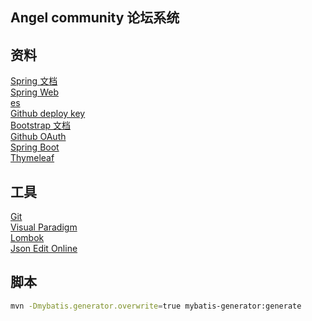 ## Angel community 论坛系统

## 资料
[Spring 文档](https://spring.io/guides)  
[Spring Web](https://spring.io/guides/gs/serving-web-content/)  
[es](https://elasticsearch.cn/explore)  
[Github deploy key](https://docs.github.com/en/authentication/connecting-to-github-with-ssh/managing-deploy-keys#deploy-keys)  
[Bootstrap 文档](https://v3.bootcss.com/getting-started/)  
[Github OAuth](https://developer.github.com/apps/building-oauth-apps/creating-an-oauth-app/)  
[Spring Boot](https://docs.spring.io/spring-boot/docs/3.1.1/reference/htmlsingle/)  
[Thymeleaf](https://www.thymeleaf.org/)

## 工具
[Git](https://git-scm.com/download)  
[Visual Paradigm](https://www.visual-paradigm.com/cn/)  
[Lombok](https://projectlombok.org/)  
[Json Edit Online](https://jsoneditoronline.org/)

## 脚本

```bash
mvn -Dmybatis.generator.overwrite=true mybatis-generator:generate
```